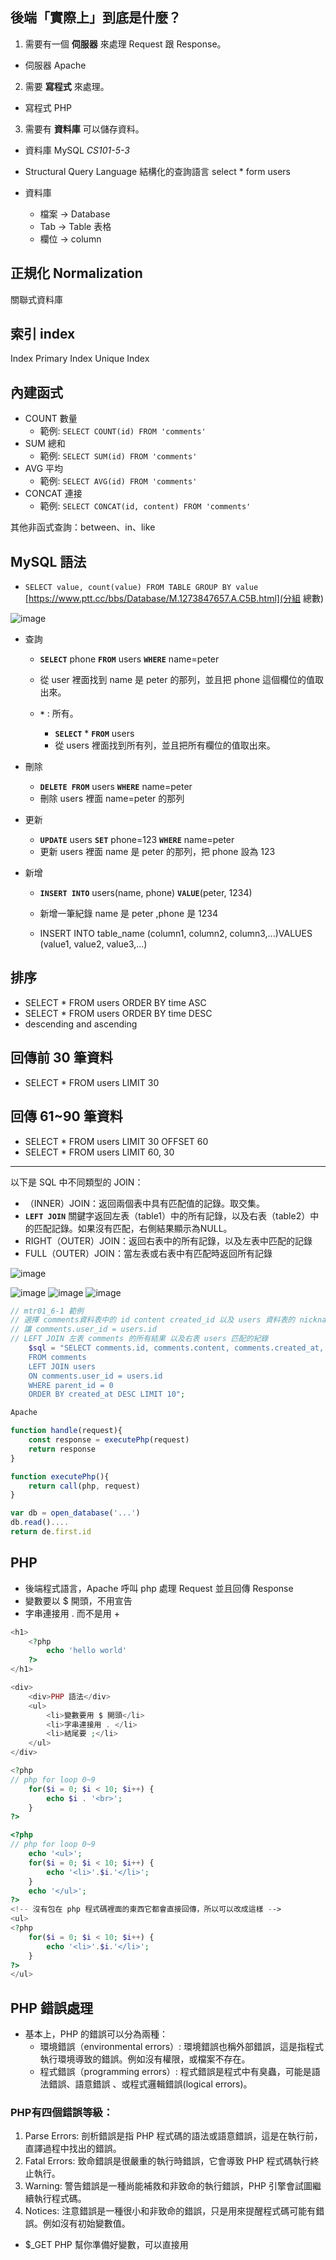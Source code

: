 
## 後端「實際上」到底是什麼？

1. 需要有一個 __伺服器__ 來處理 Request 跟 Response。
  - 伺服器 Apache
2. 需要 __寫程式__ 來處理。
  - 寫程式 PHP
3. 需要有 __資料庫__ 可以儲存資料。
  - 資料庫 MySQL  _CS101-5-3_
  - Structural Query Language 結構化的查詢語言
  select * form users

- 資料庫

  - 檔案 -> Database
  - Tab -> Table 表格
  - 欄位 -> column

## 正規化 Normalization


關聯式資料庫

## 索引 index

Index
Primary Index
Unique Index


## 內建函式

- COUNT 數量
    - 範例: `SELECT COUNT(id) FROM 'comments'`
- SUM 總和
    - 範例: `SELECT SUM(id) FROM 'comments'`
- AVG 平均
    - 範例: `SELECT AVG(id) FROM 'comments'`
- CONCAT 連接
    - 範例: `SELECT CONCAT(id, content) FROM 'comments'`

其他非函式查詢：between、in、like

## MySQL 語法

- `SELECT value, count(value) FROM TABLE GROUP BY value`
[https://www.ptt.cc/bbs/Database/M.1273847657.A.C5B.html](分組 總數)



![image](https://i.imgur.com/KJPWbUi.png)

- 查詢
  - __`SELECT`__ phone __`FROM`__ users __`WHERE`__ name=peter
  - 從 user 裡面找到 name 是 peter 的那列，並且把 phone 這個欄位的值取出來。

  - __`*`__ : 所有。
    - __`SELECT`__ * __`FROM`__ users
    - 從 users 裡面找到所有列，並且把所有欄位的值取出來。

- 刪除
  - __`DELETE FROM`__ users __`WHERE`__ name=peter
  - 刪除 users 裡面 name=peter 的那列

- 更新
  - __`UPDATE`__ users __`SET`__ phone=123 __`WHERE`__ name=peter
  - 更新 users 裡面 name 是 peter 的那列，把 phone 設為 123

- 新增
  - __`INSERT INTO`__ users(name, phone) __`VALUE`__(peter, 1234)
  - 新增一筆紀錄 name 是 peter ,phone 是 1234

  - INSERT INTO table_name (column1, column2, column3,...)VALUES (value1, value2, value3,...)

## 排序

- SELECT * FROM users ORDER BY time ASC
- SELECT * FROM users ORDER BY time DESC
- descending and ascending


## 回傳前 30 筆資料

- SELECT * FROM users LIMIT 30


## 回傳 61~90 筆資料

- SELECT * FROM users LIMIT 30 OFFSET 60
- SELECT * FROM users LIMIT 60, 30





---

以下是 SQL 中不同類型的 JOIN：

- （INNER）JOIN：返回兩個表中具有匹配值的記錄。取交集。
- __`LEFT JOIN`__ 關鍵字返回左表（table1）中的所有記錄，以及右表（table2）中的匹配記錄。如果沒有匹配，右側結果顯示為NULL。
- RIGHT（OUTER）JOIN：返回右表中的所有記錄，以及左表中匹配的記錄
- FULL（OUTER）JOIN：當左表或右表中有匹配時返回所有記錄

![image](https://www.w3schools.com/sql/img_leftjoin.gif)

![image](https://www.w3schools.com/sql/img_innerjoin.gif)
![image](https://www.w3schools.com/sql/img_rightjoin.gif)
![image](https://www.w3schools.com/sql/img_fulljoin.gif)


```php
// mtr01_6-1 範例
// 選擇 comments資料表中的 id content created_id 以及 users 資料表的 nickname
// 讓 comments.user_id = users.id
// LEFT JOIN 左表 comments 的所有結果 以及右表 users 匹配的紀錄
    $sql = "SELECT comments.id, comments.content, comments.created_at, users.nickname 
    FROM comments
    LEFT JOIN users
    ON comments.user_id = users.id
    WHERE parent_id = 0
    ORDER BY created_at DESC LIMIT 10";
```

```javascript
Apache

function handle(request){
    const response = executePhp(request)
    return response
}

function executePhp(){
    return call(php, request)
}

var db = open_database('...')
db.read()....
return de.first.id

```

## PHP

- 後端程式語言，Apache 呼叫 php 處理 Request 並且回傳 Response
- 變數要以 $ 開頭，不用宣告
- 字串連接用 . 而不是用 +

```php
<h1>
    <?php
        echo 'hello world'
    ?>
</h1>

<div>
    <div>PHP 語法</div>
    <ul>
        <li>變數要用 $ 開頭</li>
        <li>字串連接用 . </li>
        <li>結尾要 ;</li>
    </ul>
</div>

<?php
// php for loop 0~9
    for($i = 0; $i < 10; $i++) {
        echo $i . '<br>';
    }
?>

<?php
// php for loop 0~9
    echo '<ul>';
    for($i = 0; $i < 10; $i++) {
        echo '<li>'.$i.'</li>';
    }
    echo '</ul>';
?>
<!-- 沒有包在 php 程式碼裡面的東西它都會直接回傳，所以可以改成這樣 -->
<ul>
<?php
    for($i = 0; $i < 10; $i++) {
        echo '<li>'.$i.'</li>';
    }
?>
</ul>
```



## PHP 錯誤處理

- 基本上，PHP 的錯誤可以分為兩種：
    - 環境錯誤（environmental errors）: 環境錯誤也稱外部錯誤，這是指程式執行環境導致的錯誤。例如沒有權限，或檔案不存在。
    - 程式錯誤（programming errors）: 程式錯誤是程式中有臭蟲，可能是語法錯誤、語意錯誤
、或程式邏輯錯誤(logical errors)。

### PHP有四個錯誤等級：

1. Parse Errors: 剖析錯誤是指 PHP 程式碼的語法或語意錯誤，這是在執行前，直譯過程中找出的錯誤。
2. Fatal Errors: 致命錯誤是很嚴重的執行時錯誤，它會導致 PHP 程式碼執行終止執行。
3. Warning: 警告錯誤是一種尚能補救和非致命的執行錯誤，PHP 引擎會試圖繼續執行程式碼。
4. Notices: 注意錯誤是一種很小和非致命的錯誤，只是用來提醒程式碼可能有錯誤。例如沒有初始變數值。


- $_GET PHP 幫你準備好變數，可以直接用


